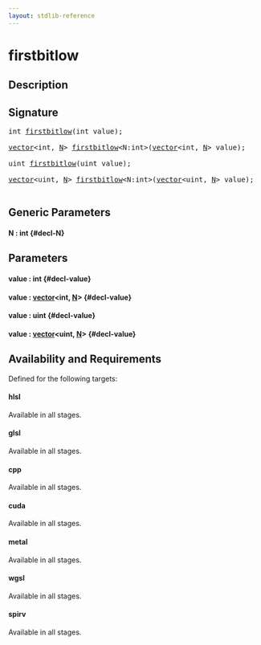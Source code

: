 ```yaml
---
layout: stdlib-reference
---
```


# firstbitlow

## Description





## Signature 

<pre>
int <a href="/stdlib-reference/global-decls/firstbitlow">firstbitlow</a>(int <span class='code_param'>value</span>);

<a href="/stdlib-reference/types/vector/index">vector</a>&lt;int, <a href="/stdlib-reference/types/vector/index#typeparam-N" class="code_var">N</a>&gt; <a href="/stdlib-reference/global-decls/firstbitlow">firstbitlow</a>&lt;N:int&gt;(<a href="/stdlib-reference/types/vector/index">vector</a>&lt;int, <a href="/stdlib-reference/types/vector/index#typeparam-N" class="code_var">N</a>&gt; <span class='code_param'>value</span>);

uint <a href="/stdlib-reference/global-decls/firstbitlow">firstbitlow</a>(uint <span class='code_param'>value</span>);

<a href="/stdlib-reference/types/vector/index">vector</a>&lt;uint, <a href="/stdlib-reference/types/vector/index#typeparam-N" class="code_var">N</a>&gt; <a href="/stdlib-reference/global-decls/firstbitlow">firstbitlow</a>&lt;N:int&gt;(<a href="/stdlib-reference/types/vector/index">vector</a>&lt;uint, <a href="/stdlib-reference/types/vector/index#typeparam-N" class="code_var">N</a>&gt; <span class='code_param'>value</span>);

</pre>

## Generic Parameters

#### N  : int {#decl-N}

## Parameters

#### value  : int {#decl-value}
#### value  : [vector](/stdlib-reference/types/vector/index)\<int, [N](/stdlib-reference/types/vector/index#typeparam-N)\> {#decl-value}
#### value  : uint {#decl-value}
#### value  : [vector](/stdlib-reference/types/vector/index)\<uint, [N](/stdlib-reference/types/vector/index#typeparam-N)\> {#decl-value}

## Availability and Requirements

Defined for the following targets:

#### hlsl
Available in all stages.

#### glsl
Available in all stages.

#### cpp
Available in all stages.

#### cuda
Available in all stages.

#### metal
Available in all stages.

#### wgsl
Available in all stages.

#### spirv
Available in all stages.



